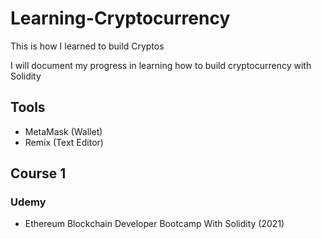 # Learning-Cryptocurrency

This is how I learned to build Cryptos

I will document my progress in learning how to build cryptocurrency with Solidity
## Tools

- MetaMask (Wallet)
- Remix (Text Editor)
## Course 1

### Udemy

- Ethereum Blockchain Developer Bootcamp With Solidity (2021)
